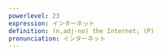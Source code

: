 ```yaml
---
powerlevel: 23
expression: インターネット
definition: (n,adj-no) the Internet; (P)
pronunciation: インターネット
---
```

